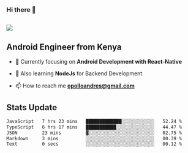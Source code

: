 ### Hi there 👋
<h2 align="left"><img src="https://readme-typing-svg.herokuapp.com?color='blue'&lines=I'm+Andrew+Opollo😊;Welcome+to+my+Github😜"> </h2>

## Android Engineer from Kenya


- 🌱 Currently focusing on **Android Development with React-Native**

- 🔭 Also learning **NodeJs** for Backend Development

- 📫 How to reach me **opolloandres@gmail.com**


## Stats Update
<!--START_SECTION:waka-->

```txt
JavaScript   7 hrs 23 mins   █████████████░░░░░░░░░░░░   52.24 %
TypeScript   6 hrs 17 mins   ███████████░░░░░░░░░░░░░░   44.47 %
JSON         23 mins         ▓░░░░░░░░░░░░░░░░░░░░░░░░   02.75 %
Markdown     3 mins          ░░░░░░░░░░░░░░░░░░░░░░░░░   00.39 %
Text         0 secs          ░░░░░░░░░░░░░░░░░░░░░░░░░   00.12 %
```

<!--END_SECTION:waka-->


